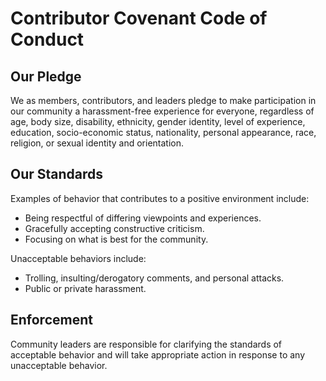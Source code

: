 # Contributor Covenant Code of Conduct

## Our Pledge
We as members, contributors, and leaders pledge to make participation in our community a harassment-free experience for everyone, regardless of age, body size, disability, ethnicity, gender identity, level of experience, education, socio-economic status, nationality, personal appearance, race, religion, or sexual identity and orientation.

## Our Standards
Examples of behavior that contributes to a positive environment include:
- Being respectful of differing viewpoints and experiences.
- Gracefully accepting constructive criticism.
- Focusing on what is best for the community.

Unacceptable behaviors include:
- Trolling, insulting/derogatory comments, and personal attacks.
- Public or private harassment.

## Enforcement
Community leaders are responsible for clarifying the standards of acceptable behavior and will take appropriate action in response to any unacceptable behavior.
